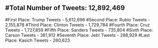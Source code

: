 #Total Number of Tweets: 12,892,469 
---
#First Place: Trump Tweets - 5,612,696
#Second Place: Rubio Tweets - 2,155,878
#Third Place: Clinton Tweets - 1,729,784
#Fourth Place: Cruz Tweets - 1,727,859
#Fifth Place: Sanders Tweets - 735,804
#Sixth Place: Carson Tweets - 381,912
#Seventh Place: Jeb! Tweets - 288,929
#Last Place: Kasich Tweets - 260,623
